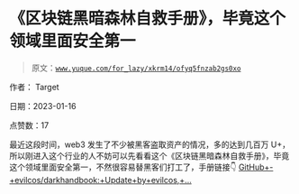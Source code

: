# 《区块链黑暗森林自救手册》，毕竟这个领域里面安全第一

> 原文：[`www.yuque.com/for_lazy/xkrm14/ofyq5fnzab2gs0xo`](https://www.yuque.com/for_lazy/xkrm14/ofyq5fnzab2gs0xo)



作者： Target 

日期：2023-01-16 

点赞数：17 

最近这段时间，web3 发生了不少被黑客盗取资产的情况，多的达到几百万 U+，所以刚进入这个行业的人不妨可以先看看这个《区块链黑暗森林自救手册》，毕竟这个领域里面安全第一，不然很容易替黑客们打工了，手册链接👇 [GitHub+-+evilcos/darkhandbook:+Update+by+evilcos,+...](https://github.com/evilcos/darkhandbook) 


